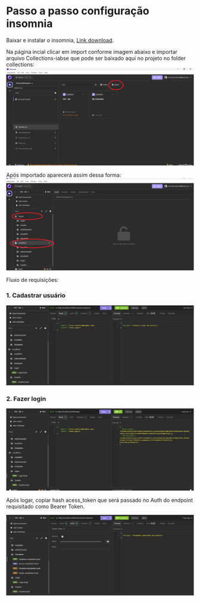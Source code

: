 # Passo a passo configuração insomnia

Baixar e instalar o insomnia, [Link download](https://insomnia.rest/download).

Na página incial clicar em import
conforme imagem abaixo e importar arquivo Collections-iabse que pode ser baixado aqui no projeto no folder collections:
![insomnia inicial.png](fotos%2Finsomnia%20inicial.png)

Após importado aparecerá assim dessa forma:
![insomnia collections.png](fotos%2Finsomnia%20collections.png)

Fluxo de requisições:

### 1. Cadastrar usuário
![Cadastro usuario.png](fotos%2FCadastro%20usuario.png)

### 2. Fazer login
![Login.png](fotos%2FLogin.png)

Após logar, copiar hash acess_token que será passado no Auth do endpoint requisitado como Bearer Token.

![Autenticar.png](fotos%2FAutenticar.png)

